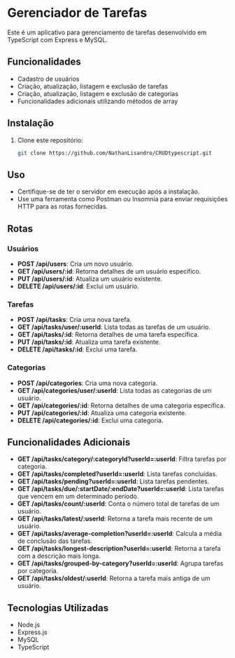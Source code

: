 # Gerenciador de Tarefas

Este é um aplicativo para gerenciamento de tarefas desenvolvido em TypeScript com Express e MySQL.

## Funcionalidades

- Cadastro de usuários
- Criação, atualização, listagem e exclusão de tarefas
- Criação, atualização, listagem e exclusão de categorias
- Funcionalidades adicionais utilizando métodos de array

## Instalação

1. Clone este repositório:
   ```bash
   git clone https://github.com/NathanLisandro/CRUDtypescript.git


## Uso

- Certifique-se de ter o servidor em execução após a instalação.
- Use uma ferramenta como Postman ou Insomnia para enviar requisições HTTP para as rotas fornecidas.

## Rotas

### Usuários

- **POST /api/users**: Cria um novo usuário.
- **GET /api/users/:id**: Retorna detalhes de um usuário específico.
- **PUT /api/users/:id**: Atualiza um usuário existente.
- **DELETE /api/users/:id**: Exclui um usuário.

### Tarefas

- **POST /api/tasks**: Cria uma nova tarefa.
- **GET /api/tasks/user/:userId**: Lista todas as tarefas de um usuário.
- **GET /api/tasks/:id**: Retorna detalhes de uma tarefa específica.
- **PUT /api/tasks/:id**: Atualiza uma tarefa existente.
- **DELETE /api/tasks/:id**: Exclui uma tarefa.

### Categorias

- **POST /api/categories**: Cria uma nova categoria.
- **GET /api/categories/user/:userId**: Lista todas as categorias de um usuário.
- **GET /api/categories/:id**: Retorna detalhes de uma categoria específica.
- **PUT /api/categories/:id**: Atualiza uma categoria existente.
- **DELETE /api/categories/:id**: Exclui uma categoria.

## Funcionalidades Adicionais

- **GET /api/tasks/category/:categoryId?userId=:userId**: Filtra tarefas por categoria.
- **GET /api/tasks/completed?userId=:userId**: Lista tarefas concluídas.
- **GET /api/tasks/pending?userId=:userId**: Lista tarefas pendentes.
- **GET /api/tasks/due/:startDate/:endDate?userId=:userId**: Lista tarefas que vencem em um determinado período.
- **GET /api/tasks/count/:userId**: Conta o número total de tarefas de um usuário.
- **GET /api/tasks/latest/:userId**: Retorna a tarefa mais recente de um usuário.
- **GET /api/tasks/average-completion?userId=:userId**: Calcula a média de conclusão das tarefas.
- **GET /api/tasks/longest-description?userId=:userId**: Retorna a tarefa com a descrição mais longa.
- **GET /api/tasks/grouped-by-category?userId=:userId**: Agrupa tarefas por categoria.
- **GET /api/tasks/oldest/:userId**: Retorna a tarefa mais antiga de um usuário.

## Tecnologias Utilizadas

- Node.js
- Express.js
- MySQL
- TypeScript




